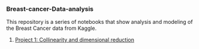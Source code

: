 ### Breast-cancer-Data-analysis
This repository is a series of notebooks that show analysis and modeling of the Breast Cancer data from Kaggle.
1. [Project 1: Collinearity and dimensional reduction](https://github.com/saramille/Breast-cancer-Data-analysis/blob/master/breast%20cancer%20data%20analysis%20colinearity%20and%20dimensional%20reduction.ipynb)
